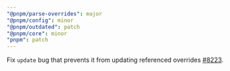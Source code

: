 ```yaml
---
"@pnpm/parse-overrides": major
"@pnpm/config": minor
"@pnpm/outdated": patch
"@pnpm/core": minor
"pnpm": patch
---
```


Fix `update` bug that prevents it from updating referenced overrides [#8223](https://github.com/pnpm/pnpm/issues/8223).
